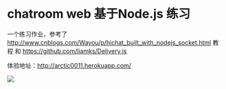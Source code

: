 # chatroom web 基于Node.js 练习        
一个练习作业，参考了
http://www.cnblogs.com/Wayou/p/hichat_built_with_nodejs_socket.html
教程
和
https://github.com/liamks/Delivery.js

体验地址：http://arctic0011.herokuapp.com/

![](https://codeship.com/projects/52145850-8780-0133-141a-1a052f725423/status?branch=master)



